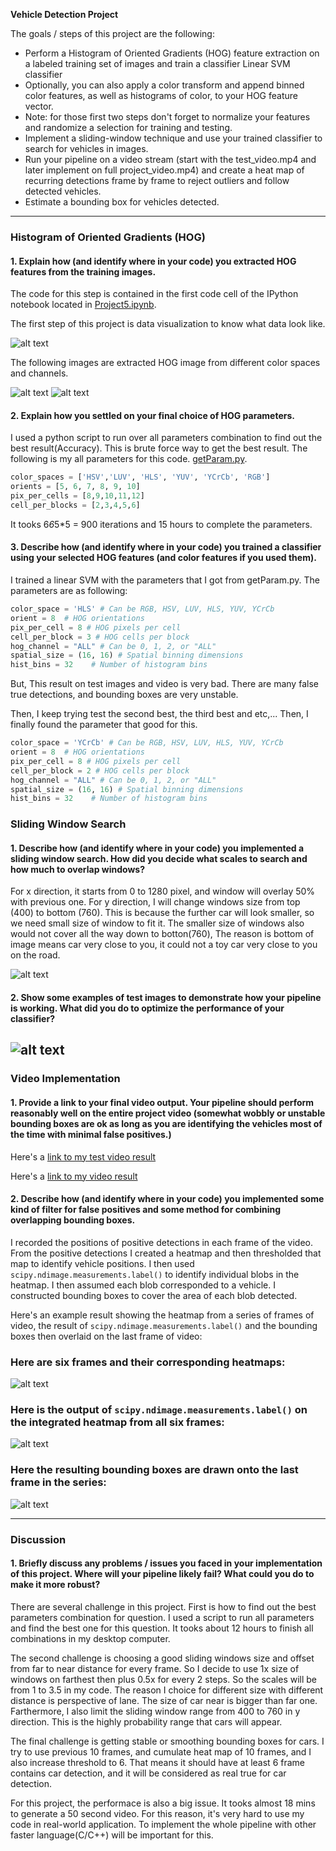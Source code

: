**Vehicle Detection Project**

The goals / steps of this project are the following:

* Perform a Histogram of Oriented Gradients (HOG) feature extraction on a labeled training set of images and train a classifier Linear SVM classifier
* Optionally, you can also apply a color transform and append binned color features, as well as histograms of color, to your HOG feature vector. 
* Note: for those first two steps don't forget to normalize your features and randomize a selection for training and testing.
* Implement a sliding-window technique and use your trained classifier to search for vehicles in images.
* Run your pipeline on a video stream (start with the test_video.mp4 and later implement on full project_video.mp4) and create a heat map of recurring detections frame by frame to reject outliers and follow detected vehicles.
* Estimate a bounding box for vehicles detected.

[//]: # (Image References)

[image1]: ./Data_Visualization.png "image1"
[image2]: ./extract_feature_car.png "image2"
[image3]: ./extract_feature_noncar.png "image3"
[image4]: ./test_image_result.png "image4"
[image5]: ./heat_map_6.png "image5"
[image6]: ./bounding_boxes.png "image6"
[image7]: ./bounding_boxes.png "image6"
[image8]: ./fit_poly.png "image8"
[image10]: ./draw_lane_info.png "image10"
[video1]: ./project4_adv_lane_video.mp4 "Video"
[video2]: ./project4_challenge_adv_lane_video.mp4 "Video"

---

### Histogram of Oriented Gradients (HOG)

#### 1. Explain how (and identify where in your code) you extracted HOG features from the training images.

The code for this step is contained in the first code cell of the IPython notebook located in [Project5.ipynb](https://github.com/nonlining/CarND/edit/master/CarND-Vehicle-Detection/Project5.ipynb).  

The first step of this project is data visualization to know what data look like.

![alt text][image1]

The following images are extracted HOG image from different color spaces and channels.

![alt text][image2]
![alt text][image3]

#### 2. Explain how you settled on your final choice of HOG parameters.

I used a python script to run over all parameters combination to find out the best result(Accuracy). This is brute force way to get the best result. The following is my all parameters for this code. [getParam.py](https://github.com/nonlining/CarND/blob/master/CarND-Vehicle-Detection/getParam.py).  


```python
color_spaces = ['HSV','LUV', 'HLS', 'YUV', 'YCrCb', 'RGB']
orients = [5, 6, 7, 8, 9, 10]
pix_per_cells = [8,9,10,11,12]
cell_per_blocks = [2,3,4,5,6]
````
It tooks 6*6*5*5 = 900 iterations and 15 hours to complete the parameters.

#### 3. Describe how (and identify where in your code) you trained a classifier using your selected HOG features (and color features if you used them).

I trained a linear SVM with the parameters that I got from getParam.py. The parameters are as following:

```python
color_space = 'HLS' # Can be RGB, HSV, LUV, HLS, YUV, YCrCb
orient = 8  # HOG orientations
pix_per_cell = 8 # HOG pixels per cell
cell_per_block = 3 # HOG cells per block
hog_channel = "ALL" # Can be 0, 1, 2, or "ALL"
spatial_size = (16, 16) # Spatial binning dimensions
hist_bins = 32    # Number of histogram bins
```

But, This result on test images and video is very bad. There are many false true detections, and bounding boxes are very unstable.

Then, I keep trying test the second best, the third best and etc,... Then, I finally found the parameter that good for this.

```python
color_space = 'YCrCb' # Can be RGB, HSV, LUV, HLS, YUV, YCrCb
orient = 8  # HOG orientations
pix_per_cell = 8 # HOG pixels per cell
cell_per_block = 2 # HOG cells per block
hog_channel = "ALL" # Can be 0, 1, 2, or "ALL"
spatial_size = (16, 16) # Spatial binning dimensions
hist_bins = 32    # Number of histogram bins
```

### Sliding Window Search

#### 1. Describe how (and identify where in your code) you implemented a sliding window search.  How did you decide what scales to search and how much to overlap windows?

For x direction, it starts from 0 to 1280 pixel, and window will overlay 50% with previous one. For y direction, I will change windows size from top (400) to bottom (760). This is because the further car will look smaller, so we need small size of window to fit it. The smaller size of windows also would not cover all the way down to botton(760), The reason is bottom of image means car very close to you, it could not a toy car very close to you on the road.

![alt text][image3]

#### 2. Show some examples of test images to demonstrate how your pipeline is working.  What did you do to optimize the performance of your classifier?



![alt text][image4]
---

### Video Implementation

#### 1. Provide a link to your final video output.  Your pipeline should perform reasonably well on the entire project video (somewhat wobbly or unstable bounding boxes are ok as long as you are identifying the vehicles most of the time with minimal false positives.)
Here's a [link to my test video result](./project_video.mp4)

Here's a [link to my video result](./project_video.mp4)

#### 2. Describe how (and identify where in your code) you implemented some kind of filter for false positives and some method for combining overlapping bounding boxes.

I recorded the positions of positive detections in each frame of the video.  From the positive detections I created a heatmap and then thresholded that map to identify vehicle positions.  I then used `scipy.ndimage.measurements.label()` to identify individual blobs in the heatmap.  I then assumed each blob corresponded to a vehicle.  I constructed bounding boxes to cover the area of each blob detected.  

Here's an example result showing the heatmap from a series of frames of video, the result of `scipy.ndimage.measurements.label()` and the bounding boxes then overlaid on the last frame of video:

### Here are six frames and their corresponding heatmaps:

![alt text][image5]

### Here is the output of `scipy.ndimage.measurements.label()` on the integrated heatmap from all six frames:
![alt text][image6]

### Here the resulting bounding boxes are drawn onto the last frame in the series:
![alt text][image7]



---

### Discussion

#### 1. Briefly discuss any problems / issues you faced in your implementation of this project.  Where will your pipeline likely fail?  What could you do to make it more robust?

There are several challenge in this project. First is how to find out the best parameters combination for question. I used a script to run all parameters and find the best one for this question. It tooks about 12 hours to finish all combinations in my desktop computer. 

The second challenge is choosing a good sliding windows size and offset from far to near distance for every frame.
So I decide to use 1x size of windows on farthest then plus 0.5x for every 2 steps. So the scales will be from 1 to 3.5 in my code. The reason I choice for different size with different distance is perspective of lane. The size of car near is bigger than far one. Farthermore, I also limit the sliding window range from 400 to 760 in y direction. This is the highly probability range that cars will appear.

The final challenge is getting stable or smoothing bounding boxes for cars. I try to use previous 10 frames, and cumulate heat map of 10 frames, and I also increase threshold to 6. That means it should have at least 6 frame contains car detection, and it will be considered as real true for car detection.

For this project, the performace is also a big issue. It tooks almost 18 mins to generate a 50 second video. For this reason, it's very hard to use my code in real-world application. To implement the whole pipeline with other faster language(C/C++) will be important for this.
